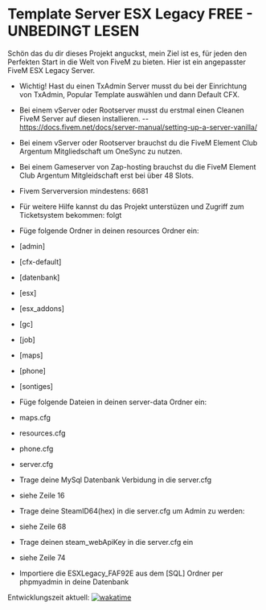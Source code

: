 # Template Server ESX Legacy FREE - UNBEDINGT LESEN

Schön das du dir dieses Projekt anguckst, mein Ziel ist es, für jeden den Perfekten Start in die Welt von FiveM zu bieten. Hier ist ein angepasster FiveM ESX Legacy Server.

- Wichtig! Hast du einen TxAdmin Server musst du bei der Einrichtung von TxAdmin, Popular Template auswählen und dann Default CFX.
- Bei einem vServer oder Rootserver musst du erstmal einen Cleanen FiveM Server auf diesen installieren. -- https://docs.fivem.net/docs/server-manual/setting-up-a-server-vanilla/
- Bei einem vServer oder Rootserver brauchst du die FiveM Element Club Argentum Mitgliedschaft um OneSync zu nutzen.

- Bei einem Gameserver von Zap-hosting brauchst du die FiveM Element Club Argentum Mitgleidschaft erst bei über 48 Slots.
  
- Fivem Serverversion mindestens: 6681
  
- Für weitere Hilfe kannst du das Projekt unterstüzen und Zugriff zum Ticketsystem bekommen: folgt
  
- Füge folgende Ordner in deinen resources Ordner ein:
  
- [admin]
- [cfx-default]
- [datenbank]
- [esx]
- [esx_addons]
- [gc]
- [job] 
- [maps]
- [phone]
- [sontiges]

- Füge folgende Dateien in deinen server-data Ordner ein:

- maps.cfg
- resources.cfg
- phone.cfg
- server.cfg
- Trage deine MySql Datenbank Verbidung in die server.cfg
  
- siehe Zeile 16
- Trage deine SteamID64(hex) in die server.cfg um Admin zu werden:

- siehe Zeile 68
- Trage deinen steam_webApiKey in die server.cfg ein

- siehe Zeile 74
- Importiere die ESXLegacy_FAF92E aus dem [SQL] Ordner per phpmyadmin in deine Datenbank

Entwicklungszeit aktuell:
  <a href="https://wakatime.com/badge/github/Gaming-BigD/FiveM-ESX-Template-Server"><img src="https://wakatime.com/badge/github/Gaming-BigD/FiveM-ESX-Template-Server.svg" alt="wakatime"></a>
